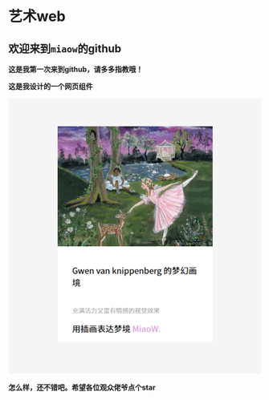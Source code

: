 # 艺术web

## 欢迎来到`miaow`的github

**这是我第一次来到github，请多多指教哦！**

**这是我设计的一个网页组件**

![img](./1.png)

**怎么样，还不错吧。希望各位观众佬爷点个star**
